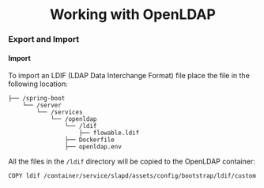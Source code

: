 <h1 align="center">Working with OpenLDAP</h1>

### Export and Import

#### Import

To import an LDIF (LDAP Data Interchange Format) file place the file in the following location:

```
├── /spring-boot
    └── /server
        └── /services
            └── /openldap
                └── /ldif
                    ├── flowable.ldif
                ├── Dockerfile
                ├── openldap.env
```

All the files in the `/ldif` directory will be copied to the OpenLDAP container: 

```
COPY ldif /container/service/slapd/assets/config/bootstrap/ldif/custom
```
